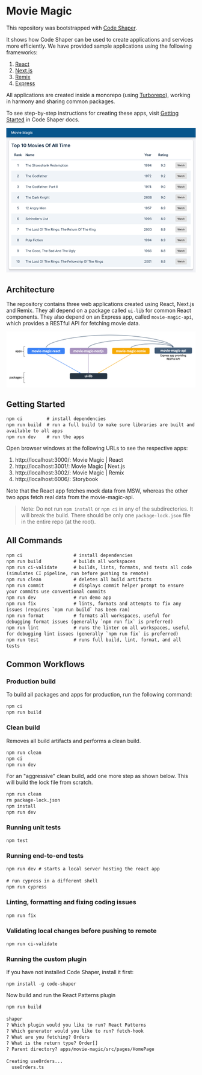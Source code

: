 # Movie Magic

This repository was bootstrapped with [Code Shaper](https://code-shaper.dev).

It shows how Code Shaper can be used to create applications and services more
efficiently. We have provided sample applications using the following
frameworks:

1. [React](https://reactjs.org/)
2. [Next.js](https://nextjs.org/)
3. [Remix](https://remix.run/)
4. [Express](https://expressjs.com/)

All applications are created inside a monorepo (using
[Turborepo](https://turbo.build/repo)), working in harmony and sharing common
packages.

To see step-by-step instructions for creating these apps, visit
[Getting Started](https://www.code-shaper.dev/docs/getting-started/overview) in
Code Shaper docs.

![Home Page](assets/home-page.png)

## Architecture

The repository contains three web applications created using React, Next.js and
Remix. They all depend on a package called `ui-lib` for common React components.
They also depend on an Express app, called `movie-magic-api`, which provides a
RESTful API for fetching movie data.

![Architecture](assets/architecture.png)

## Getting Started

```shell
npm ci         # install dependencies
npm run build  # run a full build to make sure libraries are built and available to all apps
npm run dev    # run the apps
```

Open browser windows at the following URLs to see the respective apps:

1. http://localhost:3000/: Movie Magic | React
2. http://localhost:3001/: Movie Magic | Next.js
3. http://localhost:3002/: Movie Magic | Remix
4. http://localhost:6006/: Storybook

Note that the React app fetches mock data from MSW, whereas the other two apps
fetch real data from the movie-magic-api.

> Note: Do not run `npm install` or `npm ci` in any of the subdirectories. It
> will break the build. There should be only one `package-lock.json` file in the
> entire repo (at the root).

## All Commands

```
npm ci                   # install dependencies
npm run build            # builds all workspaces
npm run ci-validate      # builds, lints, formats, and tests all code (simulates CI pipeline, run before pushing to remote)
npm run clean            # deletes all build artifacts
npm run commit           # displays commit helper prompt to ensure your commits use conventional commits
npm run dev              # run demo app
npm run fix              # lints, formats and attempts to fix any issues (requires `npm run build` has been ran)
npm run format           # formats all workspaces, useful for debugging format issues (generally `npm run fix` is preferred)
npm run lint             # runs the linter on all workspaces, useful for debugging lint issues (generally `npm run fix` is preferred)
npm run test             # runs full build, lint, format, and all tests
```

## Common Workflows

### Production build

To build all packages and apps for production, run the following command:

```shell
npm ci
npm run build
```

### Clean build

Removes all build artifacts and performs a clean build.

```shell
npm run clean
npm ci
npm run dev
```

For an "aggressive" clean build, add one more step as shown below. This will
build the lock file from scratch.

```shell
npm run clean
rm package-lock.json
npm install
npm run dev
```

### Running unit tests

```shell
npm test
```

### Running end-to-end tests

```shell
npm run dev # starts a local server hosting the react app

# run cypress in a different shell
npm run cypress
```

### Linting, formatting and fixing coding issues

```shell
npm run fix
```

### Validating local changes before pushing to remote

```shell
npm run ci-validate
```

### Running the custom plugin

If you have not installed Code Shaper, install it first:

```shell
npm install -g code-shaper
```

Now build and run the React Patterns plugin

```shell
npm run build

shaper
? Which plugin would you like to run? React Patterns
? Which generator would you like to run? fetch-hook
? What are you fetching? Orders
? What is the return type? Order[]
? Parent directory? apps/movie-magic/src/pages/HomePage

Creating useOrders...
  useOrders.ts
```
